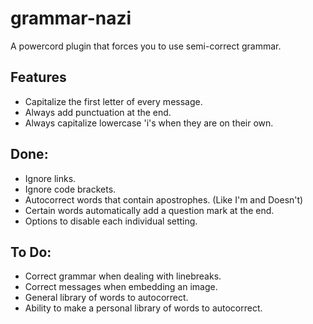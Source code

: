 # grammar-nazi
A powercord plugin that forces you to use semi-correct grammar.

## Features
* Capitalize the first letter of every message.
* Always add punctuation at the end.
* Always capitalize lowercase 'i's when they are on their own.

## Done:
* Ignore links.
* Ignore code brackets.
* Autocorrect words that contain apostrophes. (Like I'm and Doesn't)
* Certain words automatically add a question mark at the end.
* Options to disable each individual setting.

## To Do:
* Correct grammar when dealing with linebreaks.
* Correct messages when embedding an image.
* General library of words to autocorrect.
* Ability to make a personal library of words to autocorrect.
